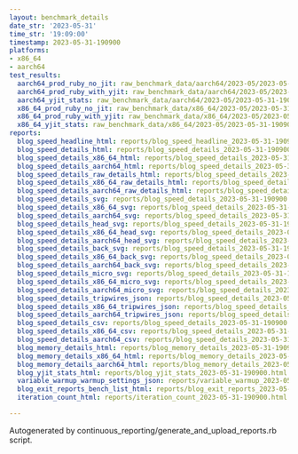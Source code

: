 ```yaml
---
layout: benchmark_details
date_str: '2023-05-31'
time_str: '19:09:00'
timestamp: 2023-05-31-190900
platforms:
- x86_64
- aarch64
test_results:
  aarch64_prod_ruby_no_jit: raw_benchmark_data/aarch64/2023-05/2023-05-31-190900_basic_benchmark_aarch64_prod_ruby_no_jit.json
  aarch64_prod_ruby_with_yjit: raw_benchmark_data/aarch64/2023-05/2023-05-31-190900_basic_benchmark_aarch64_prod_ruby_with_yjit.json
  aarch64_yjit_stats: raw_benchmark_data/aarch64/2023-05/2023-05-31-190900_basic_benchmark_aarch64_yjit_stats.json
  x86_64_prod_ruby_no_jit: raw_benchmark_data/x86_64/2023-05/2023-05-31-190900_basic_benchmark_x86_64_prod_ruby_no_jit.json
  x86_64_prod_ruby_with_yjit: raw_benchmark_data/x86_64/2023-05/2023-05-31-190900_basic_benchmark_x86_64_prod_ruby_with_yjit.json
  x86_64_yjit_stats: raw_benchmark_data/x86_64/2023-05/2023-05-31-190900_basic_benchmark_x86_64_yjit_stats.json
reports:
  blog_speed_headline_html: reports/blog_speed_headline_2023-05-31-190900.html
  blog_speed_details_html: reports/blog_speed_details_2023-05-31-190900.html
  blog_speed_details_x86_64_html: reports/blog_speed_details_2023-05-31-190900.x86_64.html
  blog_speed_details_aarch64_html: reports/blog_speed_details_2023-05-31-190900.aarch64.html
  blog_speed_details_raw_details_html: reports/blog_speed_details_2023-05-31-190900.raw_details.html
  blog_speed_details_x86_64_raw_details_html: reports/blog_speed_details_2023-05-31-190900.x86_64.raw_details.html
  blog_speed_details_aarch64_raw_details_html: reports/blog_speed_details_2023-05-31-190900.aarch64.raw_details.html
  blog_speed_details_svg: reports/blog_speed_details_2023-05-31-190900.svg
  blog_speed_details_x86_64_svg: reports/blog_speed_details_2023-05-31-190900.x86_64.svg
  blog_speed_details_aarch64_svg: reports/blog_speed_details_2023-05-31-190900.aarch64.svg
  blog_speed_details_head_svg: reports/blog_speed_details_2023-05-31-190900.head.svg
  blog_speed_details_x86_64_head_svg: reports/blog_speed_details_2023-05-31-190900.x86_64.head.svg
  blog_speed_details_aarch64_head_svg: reports/blog_speed_details_2023-05-31-190900.aarch64.head.svg
  blog_speed_details_back_svg: reports/blog_speed_details_2023-05-31-190900.back.svg
  blog_speed_details_x86_64_back_svg: reports/blog_speed_details_2023-05-31-190900.x86_64.back.svg
  blog_speed_details_aarch64_back_svg: reports/blog_speed_details_2023-05-31-190900.aarch64.back.svg
  blog_speed_details_micro_svg: reports/blog_speed_details_2023-05-31-190900.micro.svg
  blog_speed_details_x86_64_micro_svg: reports/blog_speed_details_2023-05-31-190900.x86_64.micro.svg
  blog_speed_details_aarch64_micro_svg: reports/blog_speed_details_2023-05-31-190900.aarch64.micro.svg
  blog_speed_details_tripwires_json: reports/blog_speed_details_2023-05-31-190900.tripwires.json
  blog_speed_details_x86_64_tripwires_json: reports/blog_speed_details_2023-05-31-190900.x86_64.tripwires.json
  blog_speed_details_aarch64_tripwires_json: reports/blog_speed_details_2023-05-31-190900.aarch64.tripwires.json
  blog_speed_details_csv: reports/blog_speed_details_2023-05-31-190900.csv
  blog_speed_details_x86_64_csv: reports/blog_speed_details_2023-05-31-190900.x86_64.csv
  blog_speed_details_aarch64_csv: reports/blog_speed_details_2023-05-31-190900.aarch64.csv
  blog_memory_details_html: reports/blog_memory_details_2023-05-31-190900.html
  blog_memory_details_x86_64_html: reports/blog_memory_details_2023-05-31-190900.x86_64.html
  blog_memory_details_aarch64_html: reports/blog_memory_details_2023-05-31-190900.aarch64.html
  blog_yjit_stats_html: reports/blog_yjit_stats_2023-05-31-190900.html
  variable_warmup_warmup_settings_json: reports/variable_warmup_2023-05-31-190900.warmup_settings.json
  blog_exit_reports_bench_list_html: reports/blog_exit_reports_2023-05-31-190900.bench_list.html
  iteration_count_html: reports/iteration_count_2023-05-31-190900.html

---
```

Autogenerated by continuous_reporting/generate_and_upload_reports.rb script.
